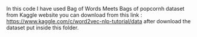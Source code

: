 In this code I have used Bag of Words Meets Bags of popcornh dataset from Kaggle website
you can download from this link : https://www.kaggle.com/c/word2vec-nlp-tutorial/data
after download the dataset put inside this folder.
